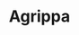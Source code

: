 --- 
title: "Agrippa"
publishdate: "2019-2-10T16:48:46+02:00"
src: "https://365manga.net/manga/agrippa"
image: "https://data.365manga.net/images/thumbnails/30584-agrippa.jpg"
description: " In 52 B.C., the Chieftain of the Arveni tribe, Vercingetorix, united the Gauls in a major revolt against the power of the Romans. This is his story, beginning with his rise to power. In one of the tribes, he rescues the 11 year old Taranis, the only son of a Gallic hero who was executed by the Romans. Taranis follows Vercingetorix as he raises his army to fight…"
---